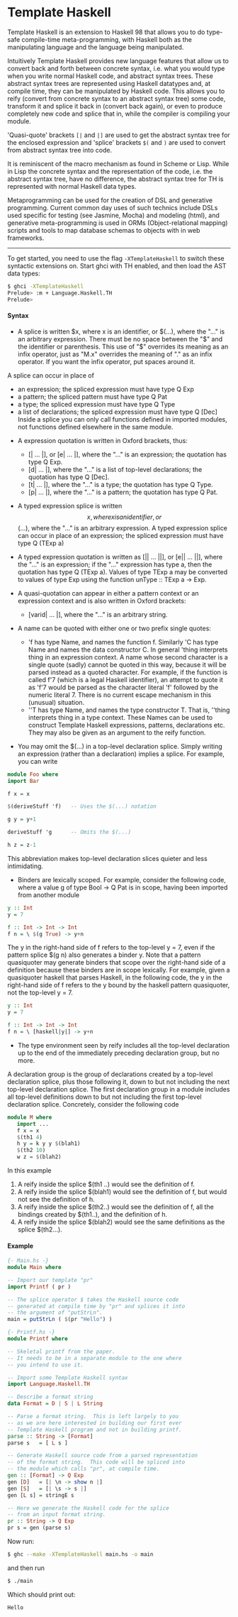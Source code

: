 Template Haskell
================

Template Haskell is an extension to Haskell 98 that allows you to do type-safe compile-time meta-programming, with Haskell both as the manipulating language and the language being manipulated.

Intuitively Template Haskell provides new language features that allow us to convert back and forth between concrete syntax, i.e. what you would type when you write normal Haskell code, and abstract syntax trees. These abstract syntax trees are represented using Haskell datatypes and, at compile time, they can be manipulated by Haskell code. This allows you to reify (convert from concrete syntax to an abstract syntax tree) some code, transform it and splice it back in (convert back again), or even to produce completely new code and splice that in, while the compiler is compiling your module.

'Quasi-quote' brackets `[|` and `|]` are used to get the abstract syntax tree for the enclosed expression and 'splice' brackets `$(` and `)` are used to convert from abstract syntax tree into code.

It is reminiscent of the macro mechanism as found in Scheme or Lisp. While in Lisp the concrete syntax and the representation of the code, i.e. the abstract syntax tree, have no difference, the abstract syntax tree for TH is represented with normal Haskell data types.

Metaprogramming can be used for the creation of DSL and generative programming. Current common day uses of such technics include DSLs used specific for testing (see Jasmine, Mocha) and modeling (html), and generative meta-programming is used in ORMs (Object-relational mapping) scripts and tools to map database schemas to objects with in web frameworks.

---

To get started, you need to use the flag `-XTemplateHaskell` to switch these syntactic extensions on. Start ghci with TH enabled, and then load the AST data types:
```bash
$ ghci -XTemplateHaskell
Prelude> :m + Language.Haskell.TH
Prelude>
```

#### Syntax
* A splice is written $x, where x is an identifier, or $(...), where the "..." is an arbitrary expression. There must be no space between the "$" and the identifier or parenthesis. This use of "$" overrides its meaning as an infix operator, just as "M.x" overrides the meaning of "." as an infix operator. If you want the infix operator, put spaces around it.

A splice can occur in place of
  + an expression; the spliced expression must have type Q Exp
  + a pattern; the spliced pattern must have type Q Pat
  + a type; the spliced expression must have type Q Type
  + a list of declarations; the spliced expression must have type Q [Dec]
Inside a splice you can only call functions defined in imported modules, not functions defined elsewhere in the same module.

* A expression quotation is written in Oxford brackets, thus:
  + [| ... |], or [e| ... |], where the "..." is an expression; the quotation has type Q Exp.
  + [d| ... |], where the "..." is a list of top-level declarations; the quotation has type Q [Dec].
  + [t| ... |], where the "..." is a type; the quotation has type Q Type.
  + [p| ... |], where the "..." is a pattern; the quotation has type Q Pat.

* A typed expression splice is written $$x, where x is an identifier, or $$(...), where the "..." is an arbitrary expression.
A typed expression splice can occur in place of an expression; the spliced expression must have type Q (TExp a)

* A typed expression quotation is written as [|| ... ||], or [e|| ... ||], where the "..." is an expression; if the "..." expression has type a, then the quotation has type Q (TExp a).
Values of type TExp a may be converted to values of type Exp using the function unType :: TExp a -> Exp.

* A quasi-quotation can appear in either a pattern context or an expression context and is also written in Oxford brackets:
  + [varid| ... |], where the "..." is an arbitrary string.

* A name can be quoted with either one or two prefix single quotes:
  + 'f has type Name, and names the function f. Similarly 'C has type Name and names the data constructor C. In general 'thing interprets thing in an expression context.
  A name whose second character is a single quote (sadly) cannot be quoted in this way, because it will be parsed instead as a quoted character. For example, if the function is called f'7 (which is a legal Haskell identifier), an attempt to quote it as 'f'7 would be parsed as the character literal 'f' followed by the numeric literal 7. There is no current escape mechanism in this (unusual) situation.
  + ''T has type Name, and names the type constructor T. That is, ''thing interprets thing in a type context.
These Names can be used to construct Template Haskell expressions, patterns, declarations etc. They may also be given as an argument to the reify function.

* You may omit the $(...) in a top-level declaration splice. Simply writing an expression (rather than a declaration) implies a splice. For example, you can write
```haskell
module Foo where
import Bar

f x = x

$(deriveStuff 'f)   -- Uses the $(...) notation

g y = y+1

deriveStuff 'g      -- Omits the $(...)

h z = z-1
```
This abbreviation makes top-level declaration slices quieter and less intimidating.

* Binders are lexically scoped. For example, consider the following code, where a value g of type Bool -> Q Pat is in scope, having been imported from another module
```haskell
y :: Int
y = 7

f :: Int -> Int -> Int
f n = \ $(g True) -> y+n
```
The y in the right-hand side of f refers to the top-level y = 7, even if the pattern splice $(g n) also generates a binder y.
Note that a pattern quasiquoter may generate binders that scope over the right-hand side of a definition because these binders are in scope lexically. For example, given a quasiquoter haskell that parses Haskell, in the following code, the y in the right-hand side of f refers to the y bound by the haskell pattern quasiquoter, not the top-level y = 7.
```haskell
y :: Int
y = 7

f :: Int -> Int -> Int
f n = \ [haskell|y|] -> y+n
```

* The type environment seen by reify includes all the top-level declaration up to the end of the immediately preceding declaration group, but no more.

A declaration group is the group of declarations created by a top-level declaration splice, plus those following it, down to but not including the next top-level declaration splice. The first declaration group in a module includes all top-level definitions down to but not including the first top-level declaration splice.
Concretely, consider the following code
```haskell
module M where
   import ...
   f x = x
   $(th1 4)
   h y = k y y $(blah1)
   $(th2 10)
   w z = $(blah2)
```
In this example
  1. A reify inside the splice $(th1 ..) would see the definition of f.
  2. A reify inside the splice $(blah1) would see the definition of f, but would not see the definition of h.
  3. A reify inside the splice $(th2..) would see the definition of f, all the bindings created by $(th1..), and the definition of h.
  4. A reify inside the splice $(blah2) would see the same definitions as the splice $(th2...).

#### Example
```haskell
{- Main.hs -}
module Main where

-- Import our template "pr"
import Printf ( pr )

-- The splice operator $ takes the Haskell source code
-- generated at compile time by "pr" and splices it into
-- the argument of "putStrLn".
main = putStrLn ( $(pr "Hello") )
```

```haskell
{- Printf.hs -}
module Printf where

-- Skeletal printf from the paper.
-- It needs to be in a separate module to the one where
-- you intend to use it.

-- Import some Template Haskell syntax
import Language.Haskell.TH

-- Describe a format string
data Format = D | S | L String

-- Parse a format string.  This is left largely to you
-- as we are here interested in building our first ever
-- Template Haskell program and not in building printf.
parse :: String -> [Format]
parse s   = [ L s ]

-- Generate Haskell source code from a parsed representation
-- of the format string.  This code will be spliced into
-- the module which calls "pr", at compile time.
gen :: [Format] -> Q Exp
gen [D]   = [| \n -> show n |]
gen [S]   = [| \s -> s |]
gen [L s] = stringE s

-- Here we generate the Haskell code for the splice
-- from an input format string.
pr :: String -> Q Exp
pr s = gen (parse s)
```
Now run:
```bash
$ ghc --make -XTemplateHaskell main.hs -o main
```
and then run
```bash
$ ./main
```
Which should print out:
```bash
Hello
```


